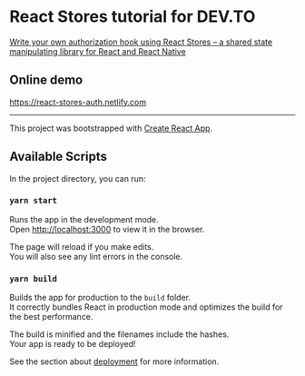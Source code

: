 # React Stores tutorial for DEV.TO

[Write your own authorization hook using React Stores – a shared state manipulating library for React and React Native](https://dev.to/ruslanchek_17/write-your-own-authorization-hook-using-react-stores-a-shared-state-manipulating-library-for-react-and-react-native-146j)

## Online demo

https://react-stores-auth.netlify.com

---

This project was bootstrapped with [Create React App](https://github.com/facebook/create-react-app).

## Available Scripts

In the project directory, you can run:

### `yarn start`

Runs the app in the development mode.<br />
Open [http://localhost:3000](http://localhost:3000) to view it in the browser.

The page will reload if you make edits.<br />
You will also see any lint errors in the console.

### `yarn build`

Builds the app for production to the `build` folder.<br />
It correctly bundles React in production mode and optimizes the build for the best performance.

The build is minified and the filenames include the hashes.<br />
Your app is ready to be deployed!

See the section about [deployment](https://facebook.github.io/create-react-app/docs/deployment) for more information.
